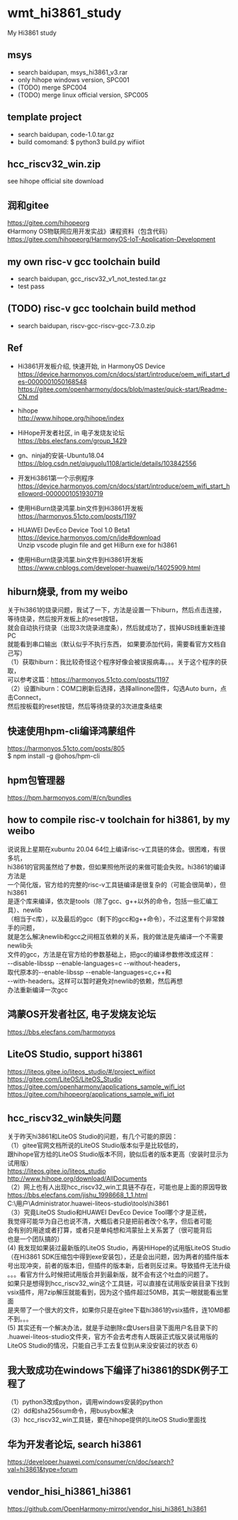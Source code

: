 # wmt_hi3861_study
My Hi3861 study

## msys  
* search baidupan, msys_hi3861_v3.rar  
* only hihope windows version, SPC001  
* (TODO) merge SPC004  
* (TODO) merge linux official version, SPC005    

## template project  
* search baidupan, code-1.0.tar.gz  
* build comomand: $ python3 build.py wifiiot  

## hcc_riscv32_win.zip  
see hihope official site download    

## 润和gitee  
https://gitee.com/hihopeorg  
《Harmony OS物联网应用开发实战》课程资料（包含代码）  
https://gitee.com/hihopeorg/HarmonyOS-IoT-Application-Development  


## my own risc-v gcc toolchain build  
* search baidupan, gcc_riscv32_v1_not_tested.tar.gz  
* test pass  

## (TODO) risc-v gcc toolchain build method    
* search baidupan, riscv-gcc-riscv-gcc-7.3.0.zip  

## Ref  
* Hi3861开发板介绍, 快速开始, in HarmonyOS Device    
https://device.harmonyos.com/cn/docs/start/introduce/oem_wifi_start_des-0000001050168548  
https://gitee.com/openharmony/docs/blob/master/quick-start/Readme-CN.md  

* hihope  
http://www.hihope.org/hihope/index  

* HiHope开发者社区, in 电子发烧友论坛    
https://bbs.elecfans.com/group_1429  

* gn、ninja的安装-Ubuntu18.04  
https://blog.csdn.net/qiuguolu1108/article/details/103842556  

* 开发Hi3861第一个示例程序  
https://device.harmonyos.com/cn/docs/start/introduce/oem_wifi_start_helloword-0000001051930719  

* 使用HiBurn烧录鸿蒙.bin文件到Hi3861开发板  
https://harmonyos.51cto.com/posts/1197  

* HUAWEI DevEco Device Tool 1.0 Beta1  
https://device.harmonyos.com/cn/ide#download  
Unzip vscode plugin file and get HiBurn exe for hi3861     

* 使用HiBurn烧录鸿蒙.bin文件到Hi3861开发板  
https://www.cnblogs.com/developer-huawei/p/14025909.html  

## hiburn烧录, from my weibo    
关于hi3861的烧录问题，我试了一下，方法是设置一下hiburn，然后点击连接，  
等待烧录，然后按开发板上的reset按钮，  
就会自动执行烧录（出现3次烧录进度条），然后就成功了，拔掉USB线重新连接PC  
就能看到串口输出（默认似乎不执行东西，  如果要添加代码，需要看官方文档自己写）  
（1）获取hiburn：我比较奇怪这个程序好像会被误报病毒。。。关于这个程序的获取，  
可以参考这篇：https://harmonyos.51cto.com/posts/1197   
（2）设置hiburn：COM口刷新后选择，选择allinone固件，勾选Auto burn，点击Connect，  
然后按板载的reset按钮，然后等待烧录的3次进度条结束  

## 快速使用hpm-cli编译鸿蒙组件   
https://harmonyos.51cto.com/posts/805  
$ npm install -g @ohos/hpm-cli  

## hpm包管理器   
https://hpm.harmonyos.com/#/cn/bundles  

## how to compile risc-v toolchain for hi3861, by my weibo  
说说我上星期在xubuntu 20.04 64位上编译risc-v工具链的体会。很困难，有很多坑，  
hi3861的官网虽然给了参数，但如果照他所说的来做可能会失败。hi3861的编译方法是  
一个简化版，官方给的完整的risc-v工具链编译是很复杂的（可能会很简单），但hi3861  
是逐个库来编译，依次是tools（除了gcc、g++以外的命令，包括一些汇编工具）、newlib  
（相当于c库），以及最后的gcc（剩下的gcc和g++命令），不过这里有个非常棘手的问题，  
就是怎么解决newlib和gcc之间相互依赖的关系，我的做法是先编译一个不需要newlib头  
文件的gcc，方法是在官方给的参数基础上，把gcc的编译参数修改成这样：  
--disable-libssp --enable-languages=c --without-headers，  
取代原本的--enable-libssp --enable-languages=c,c++和  
--with-headers。这样可以暂时避免对newlib的依赖，然后再想  
办法重新编译一次gcc  

## 鸿蒙OS开发者社区, 电子发烧友论坛  
https://bbs.elecfans.com/harmonyos  

## LiteOS Studio, support hi3861  
https://liteos.gitee.io/liteos_studio/#/project_wifiiot  
https://gitee.com/LiteOS/LiteOS_Studio  
https://gitee.com/openharmony/applications_sample_wifi_iot  
https://gitee.com/hihopeorg/applications_sample_wifi_iot  

## hcc_riscv32_win缺失问题  
关于昨天hi3861和LiteOS Studio的问题，有几个可能的原因：  
（1）gitee官网文档所说的LiteOS Studio版本似乎是比较低的，  
跟hihope官方给的LiteOS Studio版本不同，貌似后者的版本更高（安装时显示为试用版）  
https://liteos.gitee.io/liteos_studio  
http://www.hihope.org/download/AllDocuments  
（2）网上也有人出现hcc_riscv32_win工具链不存在，可能也是上面的原因导致  
https://bbs.elecfans.com/jishu_1998668_1_1.html  
C:\用户\Administrator\.huawei-liteos-studio\tools\hi3861  
（3）究竟LiteOS Studio和HUAWEI DevEco Device Tool哪个才是正统，  
我觉得可能华为自己也说不清，大概后者只是把前者改个名字，但后者可能  
会有别的用途或者打算，或者只是单纯想和鸿蒙扯上关系罢了（很可能背后  
也是一个团队搞的）  
(4) 我发现如果装过最新版的LiteOS Studio，再装HiHope的试用版LiteOS Studio  
（在Hi3861 SDK压缩包中得到exe安装包），还是会出问题，因为两者的插件版本  
号出现冲突，前者的版本旧，但插件的版本新，后者则反过来。导致插件无法升级  
。。。看官方什么时候把试用版合并到最新版，就不会有这个吐血的问题了。  
如果只是想得到hcc_riscv32_win这个工具链，可以直接在试用版安装目录下找到  
vsix插件，用7zip解压就能看到，因为这个插件超过50MB，其实一眼就能看出里面  
是夹带了一个很大的文件，如果你只是在gitee下载hi3861的vsix插件，连10MB都  
不到。。。  
(5) 其实还有一个解决办法，就是手动删除c盘Users目录下面用户名目录下的  
.huawei-liteos-studio文件夹，官方不会去考虑有人既装正式版又装试用版的  
LiteOS Studio的情况，只能自己手工去复位到从来没安装过的状态  6）

## 我大致成功在windows下编译了hi3861的SDK例子工程了  
（1）python3改成python，调用windows安装的python  
（2）dd和sha256sum命令，用busybox解决  
（3）hcc_riscv32_win工具链，要在hihope提供的LiteOS Studio里面找  

## 华为开发者论坛, search hi3861    
https://developer.huawei.com/consumer/cn/doc/search?val=hi3861&type=forum  

## vendor_hisi_hi3861_hi3861  
https://github.com/OpenHarmony-mirror/vendor_hisi_hi3861_hi3861  
